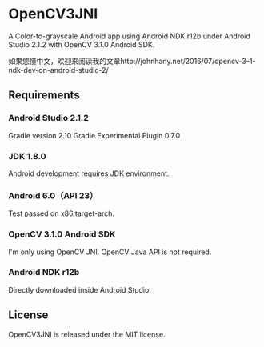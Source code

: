 # OpenCV3JNI

A Color-to-grayscale Android app using Android NDK r12b under Android Studio 2.1.2 with OpenCV 3.1.0 Android SDK.

如果您懂中文，欢迎来阅读我的文章http://johnhany.net/2016/07/opencv-3-1-ndk-dev-on-android-studio-2/

## Requirements

### Android Studio 2.1.2
Gradle version 2.10
Gradle Experimental Plugin 0.7.0

### JDK 1.8.0
Android development requires JDK environment.

### Android 6.0（API 23）
Test passed on x86 target-arch.

### OpenCV 3.1.0 Android SDK
I'm only using OpenCV JNI. OpenCV Java API is not required.

### Android NDK r12b
Directly downloaded inside Android Studio.

## License

OpenCV3JNI is released under the MIT license.

